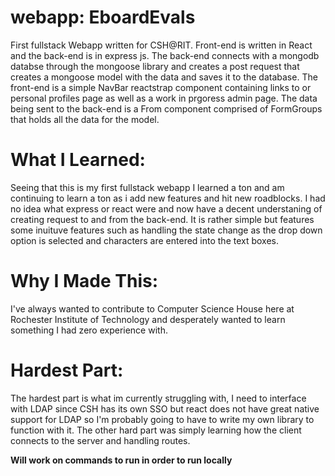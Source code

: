 # webapp: EboardEvals
First fullstack Webapp written for CSH@RIT. Front-end is written in React and the back-end is in express js. The back-end connects with a mongodb databse through the mongoose library and creates a post request that creates a mongoose model with the data and saves it to the database. The front-end is a simple NavBar reactstrap component containing links to or personal profiles page as well as a work in prgoress admin page. The data being sent to the back-end is a From component comprised of FormGroups that holds all the data for the model. 

# What I Learned:
Seeing that this is my first fullstack webapp I learned a ton and am continuing to learn a ton as i add new features and hit new roadblocks. I had no idea what express or react were and now have a decent understaning of creating request to and from the back-end. It is rather simple but features some inuituve features such as handling the state change as the drop down option is selected and characters are entered into the text boxes.

# Why I Made This:
I've always wanted to contribute to Computer Science House here at Rochester Institute of Technology and desperately wanted to learn something I had zero experience with.

# Hardest Part:
The hardest part is what im currently struggling with, I need to interface with LDAP since CSH has its own SSO but react does not have great native support for LDAP so I'm probably going to have to write my own library to function with it. The other hard part was simply learning how the client connects to the server and handling routes.

**Will work on commands to run in order to run locally**
